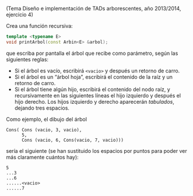(Tema Diseño e implementación de TADs arborescentes, año 2013/2014, ejercicio 4)

Crea una función recursiva:
``` cpp
template <typename E>
void printArbol(const Arbin<E> &arbol);
```
que escriba por pantalla el árbol que recibe como parámetro, según las siguientes reglas:
+ Si el árbol es vacío, escribirá `<vacio>` y después un retorno de carro.
+ Si el árbol es un “árbol hoja”, escribirá el contenido de la raíz y un retorno de carro.
+ Si el árbol tiene algún hijo, escribirá el contenido del nodo raíz, y recursivamente en las siguientes líneas el hijo izquierdo y después el hijo derecho. Los hijos izquierdo y derecho aparecerán *tabulados*, dejando tres espacios.

Como ejemplo, el dibujo del árbol
```
Cons( Cons (vacio, 3, vacio),
      5,
      Cons (vacio, 6, Cons(vacio, 7, vacio)))
```
sería el siguiente (se han sustituido los espacios por puntos para poder ver más claramente cuántos hay):
```
5
...3
...6
......<vacio>
......7
```
